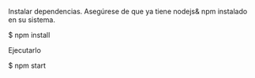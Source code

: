 Instalar dependencias. Asegúrese de que ya tiene nodejs& npm instalado en su sistema.

$ npm install

Ejecutarlo

$ npm start
